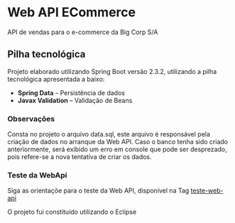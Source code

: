 # Web API ECommerce

API de vendas para o e-commerce da Big Corp S/A

## Pilha tecnológica
Projeto elaborado utilizando Spring Boot versão 2.3.2, utilizando a pilha tecnológica apresentada a baixo:
- __Spring Data__ – Persistência de dados
- __Javax Validation__ –    Validação de Beans

### Observações
Consta no projeto o arquivo data.sql, este arquivo é responsável pela criação de dados no arranque da Web API. Caso o banco tenha sido criado anteriormente, será exibido um erro em console que pode ser desprezado, pois refere-se a nova tentativa de criar os dados.

### Teste da WebApi
Siga as orientaçõe para o teste da Web API, disponível na Tag [teste-web-api](https://github.com/renatooa/spring-boot-ecommerce/releases/tag/teste-web-api)

O projeto fui constituído utilizando o Eclipse